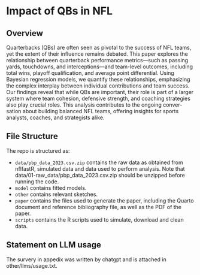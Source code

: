 # Impact of QBs in NFL

## Overview
Quarterbacks (QBs) are often seen as pivotal to the success of NFL teams, yet the extent of their influence remains 
debated. This paper explores the relationship between quarterback performance metrics—such as passing yards, touchdowns, 
and interceptions—and team-level outcomes, including total wins, playoff qualification, and average point differential. 
Using Bayesian regression models, we quantify these relationships, emphasizing the complex interplay between individual 
contributions and team success. Our findings reveal that while QBs are important, their role is part of a larger system 
where team cohesion, defensive strength, and coaching strategies also play crucial roles. This analysis contributes to 
the ongoing conver- sation about building balanced NFL teams, offering insights for sports analysts, coaches, and 
strategists alike.

## File Structure

The repo is structured as:

-   `data/pbp_data_2023.csv.zip` contains the raw data as obtained from nflfastR, simulated data and data used to perform analysis. Note that data/01-raw_data/pbp_data_2023.csv.zip should be unzipped before running the code. 
-   `model` contains fitted models. 
-   `other` contains relevant sketches.
-   `paper` contains the files used to generate the paper, including the Quarto document and reference bibliography file, as well as the PDF of the paper. 
-   `scripts` contains the R scripts used to simulate, download and clean data.

## Statement on LLM usage
The survery in appedix was written by chatgpt and is attached in other/llms/usage.txt.
